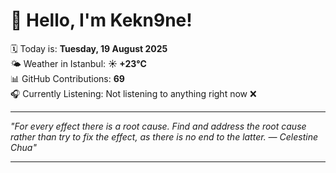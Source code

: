 # 👋 Hello, I'm Kekn9ne!

🗓️ Today is: **Tuesday, 19 August 2025**  
🌤️ Weather in Istanbul: **☀️   +23°C**  
📊 GitHub Contributions: **69**  
🎧 Currently Listening: Not listening to anything right now ❌

---

_"For every effect there is a root cause. Find and address the root cause rather than try to fix the effect, as there is no end to the latter. — *Celestine Chua*"_

---
